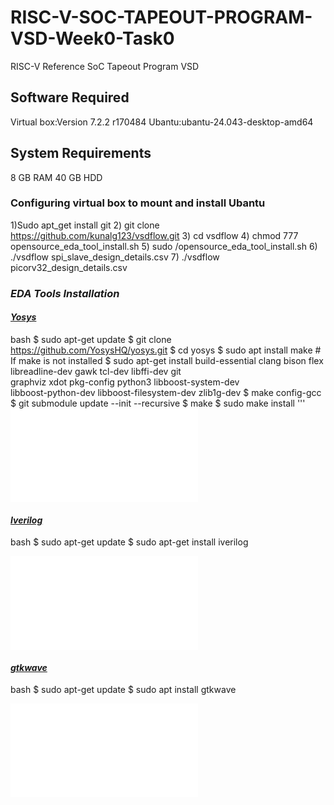 # RISC-V-SOC-TAPEOUT-PROGRAM-VSD-Week0-Task0
RISC-V Reference SoC Tapeout Program VSD

## Software Required
Virtual box:Version 7.2.2 r170484
Ubantu:ubantu-24.043-desktop-amd64

## **System Requirements**
8 GB RAM
40 GB HDD

### **Configuring virtual box to mount and install Ubantu**
1)Sudo apt_get install git
2) git clone https://github.com/kunalg123/vsdflow.git
3) cd vsdflow
4) chmod 777 opensource_eda_tool_install.sh
5) sudo /opensource_eda_tool_install.sh
6) ./vsdflow spi_slave_design_details.csv
7) ./vsdflow picorv32_design_details.csv

### ***EDA Tools Installation***
#### <ins>*Yosys*</ins>
bash
$ sudo apt-get update
$ git clone https://github.com/YosysHQ/yosys.git
$ cd yosys
$ sudo apt install make               # If make is not installed
$ sudo apt-get install build-essential clang bison flex \
    libreadline-dev gawk tcl-dev libffi-dev git \
    graphviz xdot pkg-config python3 libboost-system-dev \
    libboost-python-dev libboost-filesystem-dev zlib1g-dev
$ make config-gcc
$ git submodule update --init --recursive
$ make 
$ sudo make install
'''
![Alt Text](Pictures/YOSYS.IMG)

#### <ins>*Iverilog*</ins>
bash
$ sudo apt-get update
$ sudo apt-get install iverilog

![Alt Text](Pictures/IVERILOG.IMG)

#### <ins>*gtkwave*</ins>
bash
$ sudo apt-get update
$ sudo apt install gtkwave

![Alt Text](Pictures/GTKWAVE.IMG)



